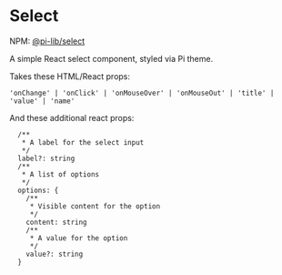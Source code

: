 # Select

NPM: [@pi-lib/select](https://www.npmjs.com/package/@pi-lib/select)

A simple React select component, styled via Pi theme.

Takes these HTML/React props:

    'onChange' | 'onClick' | 'onMouseOver' | 'onMouseOut' | 'title' | 'value' | 'name'

And these additional react props:

```
  /**
   * A label for the select input
   */
  label?: string
  /**
   * A list of options
   */
  options: {
    /**
     * Visible content for the option
     */
    content: string
    /**
     * A value for the option
     */
    value?: string
  }
```